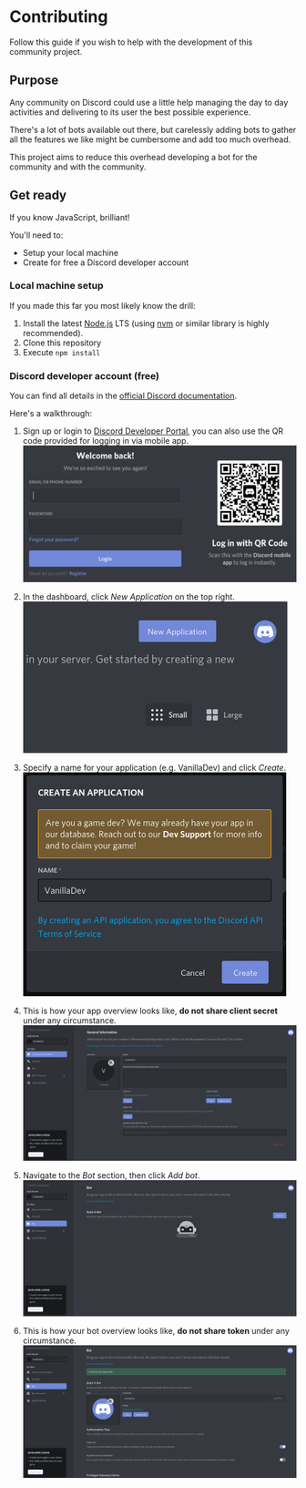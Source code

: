 # Contributing

Follow this guide if you wish to help with the development of this community project.

## Purpose

Any community on Discord could use a little help managing the day to day activities and delivering to its user the best possible experience.

There's a lot of bots available out there, but carelessly adding bots to gather all the features we like might be cumbersome and add too much overhead.

This project aims to reduce this overhead developing a bot for the community and with the community.

## Get ready

If you know JavaScript, brilliant!

You'll need to:

- Setup your local machine
- Create for free a Discord developer account

### Local machine setup

If you made this far you most likely know the drill:

1. Install the latest [Node.js](https://nodejs.org/en/) LTS (using [nvm](https://github.com/nvm-sh/nvm) or similar library is highly recommended).
1. Clone this repository
1. Execute `npm install`

### Discord developer account (free)

You can find all details in the [official Discord documentation](https://discord.com/developers/docs/intro).

Here's a walkthrough:

1. Sign up or login to [Discord Developer Portal](https://discord.com/developers/applications), you can also use the QR code provided for logging in via mobile app.
![discord login](./img/discord-login.jpg)

1. In the dashboard, click _New Application_ on the top right.
![discord dashboard](./img/discord-dashboard.jpg)

1. Specify a name for your application (e.g. VanillaDev) and click _Create_.
![discord new app](./img/discord-new-app.jpg)  

1. This is how your app overview looks like, **do not share client secret** under any circumstance.
![discord app overview](./img/discord-app-overview.jpg)

1. Navigate to the _Bot_ section, then click _Add bot_.
![discord app add bot](./img/discord-app-add-bot.jpg)

1. This is how your bot overview looks like, **do not share token** under any circumstance.
![discord app bot overview](./img/discord-app-bot-overview.jpg)








